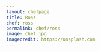 ```yaml
---
layout: chefpage
title: Ross
chef: ross
permalink: chef/ross
image: chef.jpg
imagecredit: https://unsplash.com
---
```

